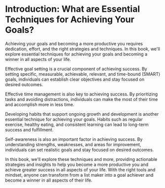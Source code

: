 Introduction: What are Essential Techniques for Achieving Your Goals?
=====================================================================

Achieving your goals and becoming a more productive you requires dedication, effort, and the right strategies and techniques. In this book, we'll explore essential techniques for achieving your goals and becoming a winner in all aspects of your life.

Effective goal setting is a crucial component of achieving success. By setting specific, measurable, achievable, relevant, and time-bound (SMART) goals, individuals can establish clear objectives and stay focused on desired outcomes.

Effective time management is also key to achieving success. By prioritizing tasks and avoiding distractions, individuals can make the most of their time and accomplish more in less time.

Developing habits that support ongoing growth and development is another essential technique for achieving your goals. Habits such as regular exercise, healthy eating, and consistent learning can lead to long-term success and fulfillment.

Self-awareness is also an important factor in achieving success. By understanding strengths, weaknesses, and areas for improvement, individuals can set realistic goals and stay focused on desired outcomes.

In this book, we'll explore these techniques and more, providing actionable strategies and insights to help you become a more productive you and achieve greater success in all aspects of your life. With the right tools and mindset, anyone can transform from a list maker into a goal achiever and become a winner in all aspects of their life.
